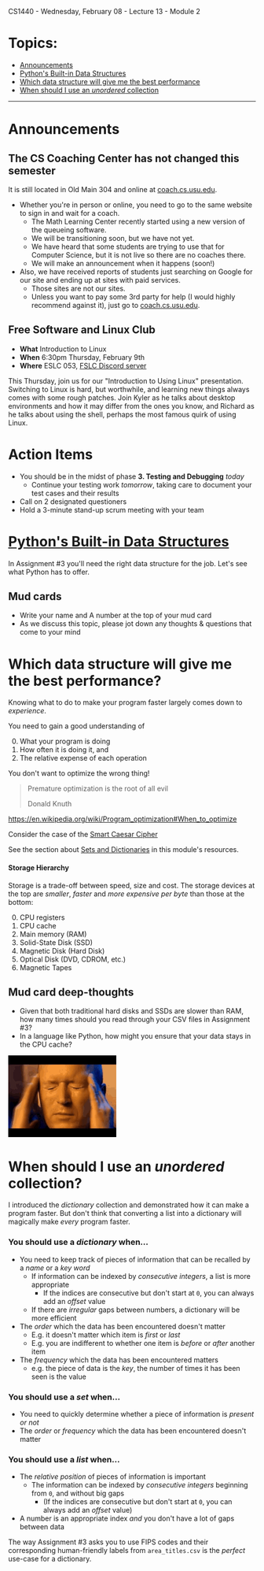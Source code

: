 CS1440 - Wednesday, February 08 - Lecture 13 - Module 2

# Topics:
* [Announcements](#announcements)
* [Python's Built-in Data Structures](#pythons-built-in-data-structures)
* [Which data structure will give me the best performance](#which-data-structure-will-give-me-the-best-performance)
* [When should I use an *unordered* collection](#when-should-i-use-an-unordered-collection)


------------------------------------------------------------
# Announcements

## The CS Coaching Center has not changed this semester

It is still located in Old Main 304 and online at [coach.cs.usu.edu](http://coach.cs.usu.edu).

*   Whether you're in person or online, you need to go to the same website to sign in and wait for a coach.
    *   The Math Learning Center recently started using a new version of the queueing software.
    *   We will be transitioning soon, but we have not yet.
    *   We have heard that some students are trying to use that for Computer Science, but it is not live so there are no coaches there.
    *   We will make an announcement when it happens (soon!)
*   Also, we have received reports of students just searching on Google for our site and ending up at sites with paid services.
    *   Those sites are not our sites.
    *   Unless you want to pay some 3rd party for help (I would highly recommend against it), just go to [coach.cs.usu.edu](http://coach.cs.usu.edu).


## Free Software and Linux Club

*   **What**  Introduction to Linux
*   **When**  6:30pm Thursday, February 9th
*   **Where** ESLC 053, [FSLC Discord server](https://discord.gg/GKWhbVDN38)

This Thursday, join us for our "Introduction to Using Linux" presentation. Switching to Linux is hard, but worthwhile, and learning new things always comes with some rough patches. Join Kyler as he talks about desktop environments and how it may differ from the ones you know, and Richard as he talks about using the shell, perhaps the most famous quirk of using Linux.


# Action Items

*   You should be in the midst of phase **3. Testing and Debugging** *today*
    *   Continue your testing work *tomorrow*, taking care to document your test cases and their results
*	Call on 2 designated questioners
*	Hold a 3-minute stand-up scrum meeting with your team



# [Python's Built-in Data Structures](../Python_builtin_data_structs.md)

In Assignment #3 you'll need the right data structure for the job.  Let's see what Python has to offer.

## Mud cards

*   Write your name and A number at the top of your mud card
*   As we discuss this topic, please jot down any thoughts & questions that come to your mind



# Which data structure will give me the best performance?

Knowing what to do to make your program faster largely comes down to *experience*.

You need to gain a good understanding of

0.  What your program is doing
1.  How often it is doing it, and
2.  The relative expense of each operation

You don't want to optimize the wrong thing!

> Premature optimization is the root of all evil
>
> Donald Knuth

https://en.wikipedia.org/wiki/Program_optimization#When_to_optimize

Consider the case of the [Smart Caesar Cipher](./36-smart_caesar/README.md)

See the section about [Sets and Dictionaries](../Python_builtin_data_structs.md#sets-and-dictionaries) in this module's resources.


#### Storage Hierarchy

Storage is a trade-off between speed, size and cost.  The storage devices at the top are *smaller*, *faster* and *more expensive per byte* than those at the bottom:

0. CPU registers
1. CPU cache
2. Main memory (RAM)
3. Solid-State Disk (SSD)
4. Magnetic Disk (Hard Disk)
5. Optical Disk (DVD, CDROM, etc.)
6. Magnetic Tapes


## Mud card deep-thoughts

*   Given that both traditional hard disks and SSDs are slower than RAM, how many times should you read through your CSV files in Assignment #3?
*   In a language like Python, how might you ensure that your data stays in the CPU cache?

![./36-head-explode-headache.gif](./36-head-explode-headache.gif "Hmm... hmmmmmmm...")



# When should I use an *unordered* collection?

I introduced the *dictionary* collection and demonstrated how it can make a program faster.  But don't think that converting a list into a dictionary will magically make *every* program faster.

### You should use a *dictionary* when...

*   You need to keep track of pieces of information that can be recalled by a *name* or a *key word*
    *   If information can be indexed by *consecutive integers*, a list is more appropriate
        *   If the indices are consecutive but don't start at `0`, you can always add an *offset* value
    *   If there are *irregular* gaps between numbers, a dictionary will be more efficient
*   The *order* which the data has been encountered doesn't matter
    *   E.g. it doesn't matter which item is *first* or *last*
    *   E.g. you are indifferent to whether one item is *before* or *after* another item
*   The *frequency* which the data has been encountered matters
    *   e.g. the piece of data is the *key*, the number of times it has been seen is the value


### You should use a *set* when...

*   You need to quickly determine whether a piece of information is *present or not*
*   The *order* or *frequency* which the data has been encountered doesn't matter


### You should use a *list* when...

*   The *relative position* of pieces of information is important
    *   The information can be indexed by *consecutive integers* beginning from `0`, and without big gaps
        *   (If the indices are consecutive but don't start at `0`, you can always add an *offset* value)
*   A number is an appropriate index *and* you don't have a lot of gaps between data


The way Assignment #3 asks you to use FIPS codes and their corresponding human-friendly labels from `area_titles.csv` is the *perfect* use-case for a dictionary.



